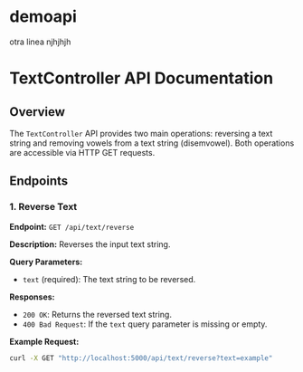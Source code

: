 # demoapi
otra linea
njhjhjh

# TextController API Documentation

## Overview

The `TextController` API provides two main operations: reversing a text string and removing vowels from a text string (disemvowel). Both operations are accessible via HTTP GET requests.

## Endpoints

### 1. Reverse Text

**Endpoint:** `GET /api/text/reverse`

**Description:** Reverses the input text string.

**Query Parameters:**
- `text` (required): The text string to be reversed.

**Responses:**
- `200 OK`: Returns the reversed text string.
- `400 Bad Request`: If the `text` query parameter is missing or empty.

**Example Request:**
```bash
curl -X GET "http://localhost:5000/api/text/reverse?text=example"

